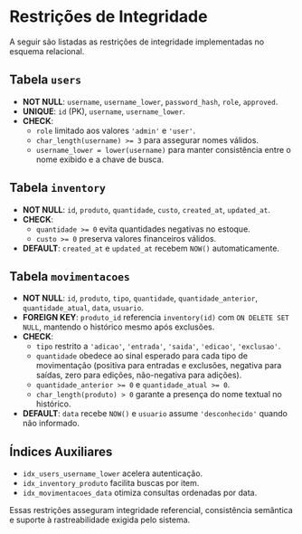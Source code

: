# Restrições de Integridade

A seguir são listadas as restrições de integridade implementadas no esquema relacional.

## Tabela `users`
- **NOT NULL**: `username`, `username_lower`, `password_hash`, `role`, `approved`.
- **UNIQUE**: `id` (PK), `username`, `username_lower`.
- **CHECK**:
  - `role` limitado aos valores `'admin'` e `'user'`.
  - `char_length(username) >= 3` para assegurar nomes válidos.
  - `username_lower = lower(username)` para manter consistência entre o nome exibido e a chave de busca.

## Tabela `inventory`
- **NOT NULL**: `id`, `produto`, `quantidade`, `custo`, `created_at`, `updated_at`.
- **CHECK**:
  - `quantidade >= 0` evita quantidades negativas no estoque.
  - `custo >= 0` preserva valores financeiros válidos.
- **DEFAULT**: `created_at` e `updated_at` recebem `NOW()` automaticamente.

## Tabela `movimentacoes`
- **NOT NULL**: `id`, `produto`, `tipo`, `quantidade`, `quantidade_anterior`, `quantidade_atual`, `data`, `usuario`.
- **FOREIGN KEY**: `produto_id` referencia `inventory(id)` com `ON DELETE SET NULL`, mantendo o histórico mesmo após exclusões.
- **CHECK**:
  - `tipo` restrito a `'adicao'`, `'entrada'`, `'saida'`, `'edicao'`, `'exclusao'`.
  - `quantidade` obedece ao sinal esperado para cada tipo de movimentação (positiva para entradas e exclusões, negativa para saídas, zero para edições, não-negativa para adições).
  - `quantidade_anterior >= 0` e `quantidade_atual >= 0`.
  - `char_length(produto) > 0` garante a presença do nome textual no histórico.
- **DEFAULT**: `data` recebe `NOW()` e `usuario` assume `'desconhecido'` quando não informado.

## Índices Auxiliares
- `idx_users_username_lower` acelera autenticação.
- `idx_inventory_produto` facilita buscas por item.
- `idx_movimentacoes_data` otimiza consultas ordenadas por data.

Essas restrições asseguram integridade referencial, consistência semântica e suporte à rastreabilidade exigida pelo sistema.
